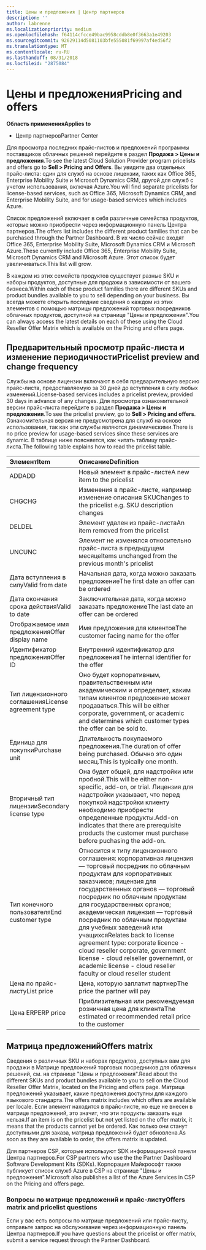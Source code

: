 ```yaml
---
title: Цены и предложения | Центр партнеров
description: ''
author: labrenne
ms.localizationpriority: medium
ms.openlocfilehash: f64114cfcce49bac9958cddb8e0f3663a1e49203
ms.sourcegitcommit: 92629114d5081103bfe555081f69997af4ed56f2
ms.translationtype: MT
ms.contentlocale: ru-RU
ms.lasthandoff: 08/31/2018
ms.locfileid: "2875084"
---
```

# <a name="pricing-and-offers"></a><span data-ttu-id="29333-102">Цены и предложения</span><span class="sxs-lookup"><span data-stu-id="29333-102">Pricing and offers</span></span>

**<span data-ttu-id="29333-103">Область применения</span><span class="sxs-lookup"><span data-stu-id="29333-103">Applies to</span></span>**

-  <span data-ttu-id="29333-104">Центр партнеров</span><span class="sxs-lookup"><span data-stu-id="29333-104">Partner Center</span></span>

<span data-ttu-id="29333-105">Для просмотра последних прайс-листов и предложений программы поставщиков облачных решений перейдите в раздел **Продажа > Цены и предложения**.</span><span class="sxs-lookup"><span data-stu-id="29333-105">To see the latest Cloud Solution Provider program pricelists and offers go to **Sell > Pricing and Offers**.</span></span> <span data-ttu-id="29333-106">Вы увидите два отдельных прайс-листа: один для служб на основе лицензии, таких как Office 365, Enterprise Mobility Suite и Microsoft Dynamics CRM, другой для служб с учетом использования, включая Azure.</span><span class="sxs-lookup"><span data-stu-id="29333-106">You will find separate pricelists for license-based services, such as Office 365, Microsoft Dynamics CRM, and Enterprise Mobility Suite, and for usage-based services which includes Azure.</span></span> 

<span data-ttu-id="29333-107">Список предложений включает в себя различные семейства продуктов, которые можно приобрести через информационную панель Центра партнеров.</span><span class="sxs-lookup"><span data-stu-id="29333-107">The offers list includes the different product families that can be purchased through the Partner Dashboard.</span></span> <span data-ttu-id="29333-108">В их число сейчас входят Office 365, Enterprise Mobility Suite, Microsoft Dynamics CRM и Microsoft Azure.</span><span class="sxs-lookup"><span data-stu-id="29333-108">These currently include Office 365, Enterprise Mobility Suite, Microsoft Dynamics CRM and Microsoft Azure.</span></span> <span data-ttu-id="29333-109">Этот список будет увеличиваться.</span><span class="sxs-lookup"><span data-stu-id="29333-109">This list will grow.</span></span>

<span data-ttu-id="29333-110">В каждом из этих семейств продуктов существует разные SKU и наборы продуктов, доступные для продажи в зависимости от вашего бизнеса.</span><span class="sxs-lookup"><span data-stu-id="29333-110">Within each of these product families there are different SKUs and product bundles available to you to sell depending on your business.</span></span> <span data-ttu-id="29333-111">Вы всегда можете открыть последние сведения о каждом из этих элементов с помощью матрицы предложений торговых посредников облачных продуктов, доступной на странице "Цены и предложения".</span><span class="sxs-lookup"><span data-stu-id="29333-111">You can always access the latest details on each of these using the Cloud Reseller Offer Matrix which is available on the Pricing and offers page.</span></span>

## <a name="pricelist-preview-and-change-frequency"></a><span data-ttu-id="29333-112">Предварительный просмотр прайс-листа и изменение периодичности</span><span class="sxs-lookup"><span data-stu-id="29333-112">Pricelist preview and change frequency</span></span> 

<span data-ttu-id="29333-113">Службы на основе лицензии включают в себя предварительную версию прайс-листа, предоставляемую за 30 дней до вступления в силу любых изменений.</span><span class="sxs-lookup"><span data-stu-id="29333-113">License-based services includes a pricelist preview, provided 30 days in advance of any changes.</span></span> <span data-ttu-id="29333-114">Для просмотра ознакомительной версии прайс-листа перейдите в раздел **Продажа > Цены и предложения**.</span><span class="sxs-lookup"><span data-stu-id="29333-114">To see the pricelist preview, go to **Sell > Pricing and offers**.</span></span> <span data-ttu-id="29333-115">Ознакомительная версия не предусмотрена для служб на основе использования, так как эти службы являются динамическими.</span><span class="sxs-lookup"><span data-stu-id="29333-115">There is no price preview for usage-based services since these services are dynamic.</span></span> <span data-ttu-id="29333-116">В таблице ниже поясняется, как читать таблицу прайс-листа.</span><span class="sxs-lookup"><span data-stu-id="29333-116">The following table explains how to read the pricelist table.</span></span>

|**<span data-ttu-id="29333-117">Элемент</span><span class="sxs-lookup"><span data-stu-id="29333-117">Item</span></span>**        |**<span data-ttu-id="29333-118">Описание</span><span class="sxs-lookup"><span data-stu-id="29333-118">Definition</span></span>**      |
|:-----------   |:-----------   |
|<span data-ttu-id="29333-119">ADD</span><span class="sxs-lookup"><span data-stu-id="29333-119">ADD</span></span>   |<span data-ttu-id="29333-120">Новый элемент в прайс-листе</span><span class="sxs-lookup"><span data-stu-id="29333-120">A new item to the pricelist</span></span>|
|<span data-ttu-id="29333-121">CHG</span><span class="sxs-lookup"><span data-stu-id="29333-121">CHG</span></span>   |<span data-ttu-id="29333-122">Изменения в прайс-листе, например изменение описания SKU</span><span class="sxs-lookup"><span data-stu-id="29333-122">Changes to the pricelist e.g. SKU description changes</span></span>|
|<span data-ttu-id="29333-123">DEL</span><span class="sxs-lookup"><span data-stu-id="29333-123">DEL</span></span>   |<span data-ttu-id="29333-124">Элемент удален из прайс-листа</span><span class="sxs-lookup"><span data-stu-id="29333-124">An item removed from the pricelist</span></span>|
|<span data-ttu-id="29333-125">UNC</span><span class="sxs-lookup"><span data-stu-id="29333-125">UNC</span></span>   |<span data-ttu-id="29333-126">Элемент не изменялся относительно прайс-листа в предыдущем месяце</span><span class="sxs-lookup"><span data-stu-id="29333-126">Items unchanged from the previous month's pricelist</span></span>   |
|<span data-ttu-id="29333-127">Дата вступления в силу</span><span class="sxs-lookup"><span data-stu-id="29333-127">Valid from date</span></span>   |<span data-ttu-id="29333-128">Начальная дата, когда можно заказать предложение</span><span class="sxs-lookup"><span data-stu-id="29333-128">The first date an offer can be ordered</span></span>    |
|<span data-ttu-id="29333-129">Дата окончания срока действия</span><span class="sxs-lookup"><span data-stu-id="29333-129">Valid to date</span></span>   |<span data-ttu-id="29333-130">Заключительная дата, когда можно заказать предложение</span><span class="sxs-lookup"><span data-stu-id="29333-130">The last date an offer can be ordered</span></span>   |
|<span data-ttu-id="29333-131">Отображаемое имя предложения</span><span class="sxs-lookup"><span data-stu-id="29333-131">Offer display name</span></span>   |<span data-ttu-id="29333-132">Имя предложения для клиентов</span><span class="sxs-lookup"><span data-stu-id="29333-132">The customer facing name for the offer</span></span>   |
|<span data-ttu-id="29333-133">Идентификатор предложения</span><span class="sxs-lookup"><span data-stu-id="29333-133">Offer ID</span></span>   |<span data-ttu-id="29333-134">Внутренний идентификатор для предложения</span><span class="sxs-lookup"><span data-stu-id="29333-134">The internal identifier for the offer</span></span>   |
|<span data-ttu-id="29333-135">Тип лицензионного соглашения</span><span class="sxs-lookup"><span data-stu-id="29333-135">License agreement type</span></span>   |<span data-ttu-id="29333-136">Оно будет корпоративным, правительственным или академическим и определяет, каким типам клиентов предложение может продаваться.</span><span class="sxs-lookup"><span data-stu-id="29333-136">This will be either corporate, government, or academic and determines which customer types the offer can be sold to.</span></span>|
|<span data-ttu-id="29333-137">Единица для покупки</span><span class="sxs-lookup"><span data-stu-id="29333-137">Purchase unit</span></span>   |<span data-ttu-id="29333-138">Длительность покупаемого предложения.</span><span class="sxs-lookup"><span data-stu-id="29333-138">The duration of offer being purchased.</span></span> <span data-ttu-id="29333-139">Обычно это один месяц.</span><span class="sxs-lookup"><span data-stu-id="29333-139">This is typically one month.</span></span>   |
|<span data-ttu-id="29333-140">Вторичный тип лицензии</span><span class="sxs-lookup"><span data-stu-id="29333-140">Secondary license type</span></span>   |<span data-ttu-id="29333-141">Она будет общей, для надстройки или пробной.</span><span class="sxs-lookup"><span data-stu-id="29333-141">This will be either non-specific, add-on, or trial.</span></span> <span data-ttu-id="29333-142">Лицензия для надстройки указывает, что перед покупкой надстройки клиенту необходимо приобрести определенные продукты.</span><span class="sxs-lookup"><span data-stu-id="29333-142">Add-on indicates that there are prerequisite products the customer must purchase before puchasing the add-on.</span></span>|
|<span data-ttu-id="29333-143">Тип конечного пользователя</span><span class="sxs-lookup"><span data-stu-id="29333-143">End customer type</span></span>   |<span data-ttu-id="29333-144">Относится к типу лицензионного соглашения: корпоративная лицензия — торговый посредник по облачным продуктам для корпоративных заказчиков; лицензия для государственных органов — торговый посредник по облачным продуктам для государственных органов; академическая лицензия — торговый посредник по облачным продуктам для учебных заведений или учащихся</span><span class="sxs-lookup"><span data-stu-id="29333-144">Relates back to license agreement type: corporate licence - cloud reseller corporate, government license - cloud relseller governemnt, or academic license - cloud reseller faculty or cloud reseller student</span></span>   |
|<span data-ttu-id="29333-145">Цена по прайс-листу</span><span class="sxs-lookup"><span data-stu-id="29333-145">List price</span></span>   |<span data-ttu-id="29333-146">Цена, которую заплатит партнер</span><span class="sxs-lookup"><span data-stu-id="29333-146">The price the partner will pay</span></span>   |
|<span data-ttu-id="29333-147">Цена ERP</span><span class="sxs-lookup"><span data-stu-id="29333-147">ERP price</span></span>   |<span data-ttu-id="29333-148">Приблизительная или рекомендуемая розничная цена для клиента</span><span class="sxs-lookup"><span data-stu-id="29333-148">The estimated or recommended retail price to the customer</span></span>   |

## <a name="offers-matrix"></a><span data-ttu-id="29333-149">Матрица предложений</span><span class="sxs-lookup"><span data-stu-id="29333-149">Offers matrix</span></span>

<span data-ttu-id="29333-150">Сведения о различных SKU и наборах продуктов, доступных вам для продажи в Матрице предложений торговых посредников для облачных решений, см. на странице "Цены и предложения".</span><span class="sxs-lookup"><span data-stu-id="29333-150">Read about the different SKUs and product bundles available to you to sell on the Cloud Reseller Offer Matrix, located on the Pricing and offers page.</span></span> <span data-ttu-id="29333-151">Матрица предложений указывает, какие предложения доступны для каждого языкового стандарта.</span><span class="sxs-lookup"><span data-stu-id="29333-151">The offers matrix includes which offers are available per locale.</span></span> <span data-ttu-id="29333-152">Если элемент находится в прайс-листе, но еще не внесен в матрице предложений, это значит, что эти продукты заказать еще нельзя.</span><span class="sxs-lookup"><span data-stu-id="29333-152">If an item is on the pricelist but not yet listed on the offer matrix, it means that the products cannot yet be ordered.</span></span> <span data-ttu-id="29333-153">Как только они станут доступными для заказа, матрица предложений будет обновлена.</span><span class="sxs-lookup"><span data-stu-id="29333-153">As soon as they are available to order, the offers matrix is updated.</span></span>

<span data-ttu-id="29333-154">Для партнеров CSP, которые используют SDK информационной панели Центра партнеров.</span><span class="sxs-lookup"><span data-stu-id="29333-154">For CSP partners who use the the Partner Dashboard Software Development Kits (SDKs).</span></span> <span data-ttu-id="29333-155">Корпорация Майкрософт также публикует список служб Azure в CSP на странице "Цены и предложения".</span><span class="sxs-lookup"><span data-stu-id="29333-155">Microsoft also publishes a list of the Azure Services in CSP on the Pricing and offers page.</span></span>

### <a name="offers-matrix-and-pricelist-questions"></a><span data-ttu-id="29333-156">Вопросы по матрице предложений и прайс-листу</span><span class="sxs-lookup"><span data-stu-id="29333-156">Offers matrix and pricelist questions</span></span>

<span data-ttu-id="29333-157">Если у вас есть вопросы по матрице предложений или прайс-листу, отправьте запрос на обслуживание через информационную панель Центра партнеров.</span><span class="sxs-lookup"><span data-stu-id="29333-157">If you have questions about the pricelist or offer matrix, submit a service request through the Partner Dashboard.</span></span>
